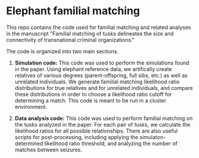 # Elephant familial matching

This repo contains the code used for familial matching and related analyses in the manuscript "Familial matching of tusks delineates the size and connectivity of transnational criminal organizations."

The code is organized into two main sections.

1. **Simulation code:** This code was used to perform the simulations found in the paper. Using elephant reference data, we artifically create relatives of various degrees (parent-offspring, full sibs, etc.) as well as unrelated individuals. We generate familial matching likelihood ratio distributions for true relatives and for unrelated individuals, and compare these distributions in order to choose a likelihood ratio cutoff for determining a match.
This code is meant to be run in a cluster environment. 

2. **Data analysis code:** This code was used to perform familial matching on the tusks analyzed in the paper. For each pair of tusks, we calculate the likelihood ratios for all possible relationships. There are also useful scripts for post-processing, including applying the simulaton-determined likelihood ratio threshold, and analyzing the number of matches between seizures. 
